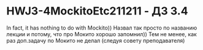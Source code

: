 # HWJ3-4MockitoEtc211211 - ДЗ 3.4
In fact, it has nothing to do with Mockito))
Назвал так просто по названию лекции и потому, что про Мокито хорошо запомнил)) Тем не менее, как раз доп.задачу по Мокито не делал (следуя совету преподавателя)

